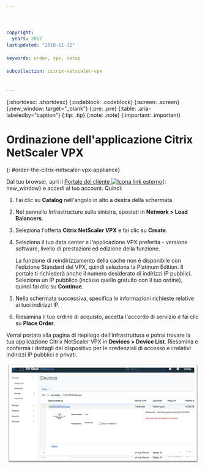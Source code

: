 ```yaml
---



copyright:
  years: 2017
lastupdated: "2018-11-12"

keywords: order, vpx, setup

subcollection: citrix-netscaler-vpx


---
```


{:shortdesc: .shortdesc}
{:codeblock: .codeblock}
{:screen: .screen}
{:new_window: target="_blank"}
{:pre: .pre}
{:table: .aria-labeledby="caption"}
{:tip: .tip}
{:note: .note}
{:important: .important}

# Ordinazione dell'applicazione Citrix NetScaler VPX
{: #order-the-citrix-netscaler-vpx-appliance}

Dal tuo browser, apri il [Portale del cliente ![Icona link esterno](../../icons/launch-glyph.svg "Icona link esterno")](https://control.softlayer.com/){: new_window} e accedi al tuo account. Quindi:

1. Fai clic su **Catalog** nell'angolo in alto a destra della schermata.
2. Nel pannello Infrastructure sulla sinistra, spostati in **Network > Load Balancers**.
3. Seleziona l'offerta **Citrix NetScaler VPX** e fai clic su **Create**.
4. Seleziona il tuo data center e l'applicazione VPX preferita - versione software, livello di prestazioni ed edizione della funzione.

	La funzione di reindirizzamento della cache non è disponibile con l'edizione Standard del VPX, quindi seleziona la Platinum Edition. Il portale ti richiederà anche il numero desiderato di indirizzi IP pubblici. Seleziona un IP pubblico (incluso quello gratuito con il tuo ordine), quindi fai clic su **Continue**.

5. Nella schermata successiva, specifica le informazioni richieste relative ai tuoi indirizzi IP.
6. Riesamina il tuo ordine di acquisto, accetta l'accordo di servizio e fai clic su **Place Order**.

Verrai portato alla pagina di riepilogo dell'infrastruttura e potrai trovare la tua applicazione Citrix NetScaler VPX in **Devices > Device List**. Riesamina e conferma i dettagli del dispositivo per le credenziali di accesso e i relativi indirizzi IP pubblici e privati.

  <img src="images/fp3.png" alt="immagine" style="width: 600px;"/>

